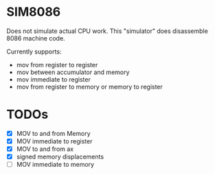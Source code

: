 # SIM8086

Does not simulate actual CPU work.
This "simulator" does disassemble 8086 machine code.

Currently supports:

- mov from register to register
- mov between accumulator and memory
- mov immediate to register
- mov from register to memory or memory to register

# TODOs

- [x] MOV to and from Memory
- [x] MOV immediate to register
- [x] MOV to and from ax
- [x] signed memory displacements
- [ ] MOV immediate to memory
